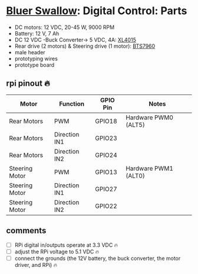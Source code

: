 # [Bluer Swallow](./bluer-swallow.md): Digital Control: Parts

- DC motors: 12 VDC, 20-45 W, 9000 RPM
- Battery: 12 V, 7 Ah
- DC 12 VDC -Buck Converter-> 5 VDC, 4A: [XL4015](https://www.handsontec.com/dataspecs/module/XL4015-5A-PS.pdf)
- Rear drive (2 motors) & Steering drive (1 motor): [BTS7960](https://www.handsontec.com/dataspecs/module/BTS7960%20Motor%20Driver.pdf)
- male header
- prototyping wires 
- prototype board 

## rpi pinout 🔥

| Motor          | Function      | GPIO Pin     | Notes                |
| -------------- | ------------- | ------------ | -------------------- |
| Rear Motors    | PWM           | GPIO18       | Hardware PWM0 (ALT5) |
| Rear Motors    | Direction IN1 | GPIO23       |                      |
| Rear Motors    | Direction IN2 | GPIO24       |                      |
| Steering Motor | PWM           | GPIO13       | Hardware PWM1 (ALT0) |
| Steering Motor | Direction IN1 | GPIO27       |                      |
| Steering Motor | Direction IN2 | GPIO22       |                      |


## comments

- [ ] RPi digital in/outputs operate at 3.3 VDC 🔥
- [ ] adjust the RPi voltage to 5.1 VDC 🔥
- [ ] connect the grounds (the 12V battery, the buck converter, the motor driver, and RPi)  🔥
